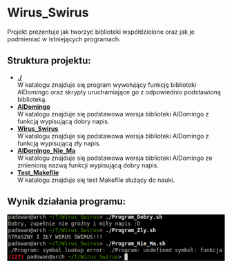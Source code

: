 # Wirus_Swirus  
Projekt prezentuje jak tworzyć biblioteki współdzielone oraz jak je podmieniać w istniejących programach.

## Struktura projektu:  
* **[./](./)**  
W katalogu znajduje się program wywołujący funkcję biblioteki AlDomingo oraz skrypty uruchamiające go z odpowiednio podstawioną biblioteką.
* **[AlDomingo](AlDomingo)**  
W katalogu znajduje się podstawowa wersja biblioteki AlDomingo z funkcją wypisującą dobry napis.
* **[Wirus_Swirus](Wirus_Swirus)**  
W katalogu znajduje się podstawowa wersja biblioteki AlDomingo z funkcją wypisującą zły napis.
* **[AlDomingo_Nie_Ma](AlDomingo_Nie_Ma)**  
W katalogu znajduje się podstawowa wersja biblioteki AlDomingo ze zmienioną nazwą funkcji wypisującą dobry napis.
* **[Test_Makefile](Test_Makefile)**  
W katalogu znajduje się test Makefile służący do nauki.

## Wynik działania programu:  
![Wynik działania programu](zrzut.png)
